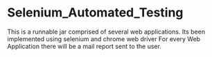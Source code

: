 # Selenium_Automated_Testing
This is a runnable jar comprised of several web applications.
Its been implemented using selenium and chrome web driver
For every Web Application there will be a mail report sent to the user.
